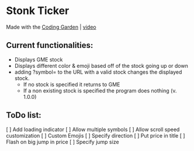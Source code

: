 # Stonk Ticker
Made with the [Coding Garden](https://www.youtube.com/channel/UCLNgu_OupwoeESgtab33CCw) | [video](https://www.youtube.com/watch?v=flxxyHeBowI) 

## Current functionalities:
* Displays GME stock
* Displays different color & emoji based off of the stock going up or down
* adding ?symbol= to the URL with a valid stock changes the displayed stock.
    * If no stock is specified it returns to GME
    * If a non existing stock is specified the program does nothing (v. 1.0.0)

## ToDo list:
[ ] Add loading indicator
[ ] Allow multiple symbols
[ ] Allow scroll speed customization
[ ] Custom Emojis
[ ] Specify direction
[ ] Put price in title
[ ] Flash on big jump in price
    [ ] Specify jump size